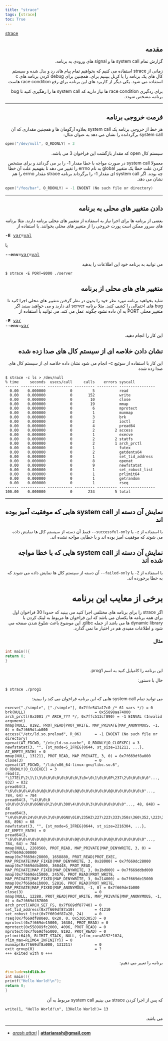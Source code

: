 ```yaml
---
title: "strace"
tags: [strace]
toc: True
---
```



[strace](https://strace.io)

<div dir='rtl'>

## مقدمه
گزارش تمام
system call
ها و
signal
های ورودی به برنامه.

زمانی از 
strace
استفاده می کنیم که بخواهیم 
تمام پیام های رد و بدل شده و سیستم کال های یک برنامه را با کرنل ببینیم
برای. همچنین برای
debug
کردن برنامه های 
c
استفاده می شود.
یکی دیگر از کاربرد های این برنامه برای رفع
race condition
هاست

برای ردگیری race condition ها نیاز دارید که 
system call
ها را رهگیری کنید تا 
bug
برنامه مشخص شودد.

---

## فرمت خروجی برنامه
هر خط از خروجی برنامه یک
system call
بعلاوه آرگومان ها و همچنین مقداری که آن system call برگردانده را نشان می دهد به عنوان مثال:
<div dir='ltr'>

```c
open("/dev/null", O_RDONLY) = 3
```
</div>
سیستم کال open که مقدار بازگشت این فراخوان 3 می باشد.

معمولا 
system call
در صورت مواجه با خطا مقدار
1-
را بر می گردانند و برای مشخص کردن علت خطا یک متغییر global به نام errno را تغییر می دهد تا بفهمیم علت آن خطا چه بوده.
اگر 
system call
ای مقدار
1-
را برگرداند برنامه
strace
مقدار
errno
را هم نشان می دهد.

<div dir='ltr'>

```c
open("/foo/bar", O_RDONLY) = -1 ENOENT (No such file or directory)
```
</div>

---

## دادن متغییر های محلی به برنامه
بعضی از برنامه ها برای اجرا نیاز به استفاده از متغییر های محلی برنامه دارند. مثلا برنامه های سرور ممکن است پورت خروجی را از متغییر های محلی بخوانند. 
با استفاده از
<div dir='ltr'>

<pre><b>-E</b></font> <u style="text-decoration-style:single">var</u>=<u style="text-decoration-style:single">val</u></pre>
یا
<pre>
<b>--env</b></font>=<u style="text-decoration-style:single">var</u>=<u style="text-decoration-style:single">val</u></pre>
</div>
 می توانید به برنامه خود این اطلاعات را بدهید
 <div dir='ltr'>
 
```
$ strace -E PORT=8000 ./server
```
</div>

## متغییر های های محلی از برنامه
شاید بخواهید برنامه مورد نظر خود را بدون در نظر گرفتن متغییر های محلی اجرا کنید تا
 bug
های احتمالی را کشف کنید. مثلا برنامه 
server
ای دارید و می خواهید ببینید اگر متغییر محلی 
PORT
به آن داده نشود چگونه عمل می کند. می توانید با استفاده از
 <div dir='ltr'>
 
<pre><b>-E</b></font> <u style="text-decoration-style:single">var</u>
<b>--env</b></font>=<u style="text-decoration-style:single">var</u></pre>
</div>
 این کار را انجام دهید.

## نشان دادن خلاصه ای از سیستم کال های صدا زده شده
این کار با استفاده از سوئیچ c- انجام می شود
نشان داده خلاصه ای از سیستم کال های صدا زده شده
<div dir='ltr'>

```
$ strace -c ls > /dev/null
% time     seconds  usecs/call     calls    errors syscall
------ ----------- ----------- --------- --------- ----------------
  0.00    0.000000           0         5           read
  0.00    0.000000           0       152           write
  0.00    0.000000           0        10           close
  0.00    0.000000           0        19           mmap
  0.00    0.000000           0         6           mprotect
  0.00    0.000000           0         1           munmap
  0.00    0.000000           0         3           brk
  0.00    0.000000           0         2           ioctl
  0.00    0.000000           0         4           pread64
  0.00    0.000000           0         2         2 access
  0.00    0.000000           0         1           execve
  0.00    0.000000           0         2         2 statfs
  0.00    0.000000           0         2         1 arch_prctl
  0.00    0.000000           0         1           futex
  0.00    0.000000           0         2           getdents64
  0.00    0.000000           0         1           set_tid_address
  0.00    0.000000           0         8           openat
  0.00    0.000000           0         9           newfstatat
  0.00    0.000000           0         1           set_robust_list
  0.00    0.000000           0         1           prlimit64
  0.00    0.000000           0         1           getrandom
  0.00    0.000000           0         1           rseq
------ ----------- ----------- --------- --------- ----------------
100.00    0.000000           0       234         5 total
```
</div>

---

## نمایش آن دسته از system call هایی که موفقیت آمیز بوده اند
با استفاده از
`z-`
یا
`successful-only--`
فقط آن دسته از سیستم کال ها نمایش داده می شوند که موفقیت آمیز بوده اند و با خطایی مواجه نشده اند.

## نمایش آن دسته از system call هایی که با خطا مواجه شده اند
با استفاده از
`Z-`
یا
`failed-only--`
آن دسته از سیستم کال ها نمایش داده می شوند که به خطا برخورده اند.
# برخی از معایب این برنامه
اگر
strace
را برای برنامه های مختلفی اجرا کنید می بینید که حدودا 30 فراخوان اول برای همه برنامه ها یکسان می باشد که این فراخوان ها مربوط به لینک کردن با
dynamic library
ها می باشد از جمله
glibc.
این موضوع باعث شلوغ شدن صفحه می شود و اطلاعات مفیدی هم در اختیار ما نمی گذارد.

### مثال
<div dir='ltr'>

```c
int main(){
return 0;
}
```
</div>
این برنامه را کامپایل کنید به اسم prog1.

حال با دستور:
<div dir='ltr'>

```
$ strace ./prog1
```
</div>
می توانید تمام 
system call
هایی که این برنامه فراخوان می کند را ببینید:
<div dir='ltr'>

```
execve("./simple", ["./simple"], 0x7ffe541a17c0 /* 61 vars */) = 0
brk(NULL)                               = 0x55898aa74000
arch_prctl(0x3001 /* ARCH_??? */, 0x7ffc513cf890) = -1 EINVAL (Invalid argument)
mmap(NULL, 8192, PROT_READ|PROT_WRITE, MAP_PRIVATE|MAP_ANONYMOUS, -1, 0) = 0x7f669dfab000
access("/etc/ld.so.preload", R_OK)      = -1 ENOENT (No such file or directory)
openat(AT_FDCWD, "/etc/ld.so.cache", O_RDONLY|O_CLOEXEC) = 3
newfstatat(3, "", {st_mode=S_IFREG|0644, st_size=131211, ...}, AT_EMPTY_PATH) = 0
mmap(NULL, 131211, PROT_READ, MAP_PRIVATE, 3, 0) = 0x7f669df8a000
close(3)                                = 0
openat(AT_FDCWD, "/lib/x86_64-linux-gnu/libc.so.6", O_RDONLY|O_CLOEXEC) = 3
read(3, "\177ELF\2\1\1\3\0\0\0\0\0\0\0\0\3\0>\0\1\0\0\0P\237\2\0\0\0\0\0"..., 832) = 832
pread64(3, "\6\0\0\0\4\0\0\0@\0\0\0\0\0\0\0@\0\0\0\0\0\0\0@\0\0\0\0\0\0\0"..., 784, 64) = 784
pread64(3, "\4\0\0\0 \0\0\0\5\0\0\0GNU\0\2\0\0\300\4\0\0\0\3\0\0\0\0\0\0\0"..., 48, 848) = 48
pread64(3, "\4\0\0\0\24\0\0\0\3\0\0\0GNU\0i8\235HZ\227\223\333\350s\360\352,\223\340."..., 68, 896) = 68
newfstatat(3, "", {st_mode=S_IFREG|0644, st_size=2216304, ...}, AT_EMPTY_PATH) = 0
pread64(3, "\6\0\0\0\4\0\0\0@\0\0\0\0\0\0\0@\0\0\0\0\0\0\0@\0\0\0\0\0\0\0"..., 784, 64) = 784
mmap(NULL, 2260560, PROT_READ, MAP_PRIVATE|MAP_DENYWRITE, 3, 0) = 0x7f669dc00000
mmap(0x7f669dc28000, 1658880, PROT_READ|PROT_EXEC, MAP_PRIVATE|MAP_FIXED|MAP_DENYWRITE, 3, 0x28000) = 0x7f669dc28000
mmap(0x7f669ddbd000, 360448, PROT_READ, MAP_PRIVATE|MAP_FIXED|MAP_DENYWRITE, 3, 0x1bd000) = 0x7f669ddbd000
mmap(0x7f669de15000, 24576, PROT_READ|PROT_WRITE, MAP_PRIVATE|MAP_FIXED|MAP_DENYWRITE, 3, 0x214000) = 0x7f669de15000
mmap(0x7f669de1b000, 52816, PROT_READ|PROT_WRITE, MAP_PRIVATE|MAP_FIXED|MAP_ANONYMOUS, -1, 0) = 0x7f669de1b000
close(3)                                = 0
mmap(NULL, 12288, PROT_READ|PROT_WRITE, MAP_PRIVATE|MAP_ANONYMOUS, -1, 0) = 0x7f669df87000
arch_prctl(ARCH_SET_FS, 0x7f669df87740) = 0
set_tid_address(0x7f669df87a10)         = 41210
set_robust_list(0x7f669df87a20, 24)     = 0
rseq(0x7f669df880e0, 0x20, 0, 0x53053053) = 0
mprotect(0x7f669de15000, 16384, PROT_READ) = 0
mprotect(0x558989fc2000, 4096, PROT_READ) = 0
mprotect(0x7f669dfe5000, 8192, PROT_READ) = 0
prlimit64(0, RLIMIT_STACK, NULL, {rlim_cur=8192*1024, rlim_max=RLIM64_INFINITY}) = 0
munmap(0x7f669df8a000, 131211)          = 0
exit_group(0)                           = ?
+++ exited with 0 +++

```
</div>
 برنامه را تغییر می دهیم:
 
<div dir='ltr'>

```c
#include<stdlib.h>
int main(){
printf("Hello World!\n");
return 0;
}
```
</div>
که پس از اجرا کردن 
strace
می بینیم
system call
مربوط به آن 
<div dir='ltr'>

`write(1, "Hello World!\n", 13Hello World!)= 13`
</div>
می باشد.
</div>

---

- *[arash attari](https://github.com/arashatt)* | **<attariarash@gmail.com>**
